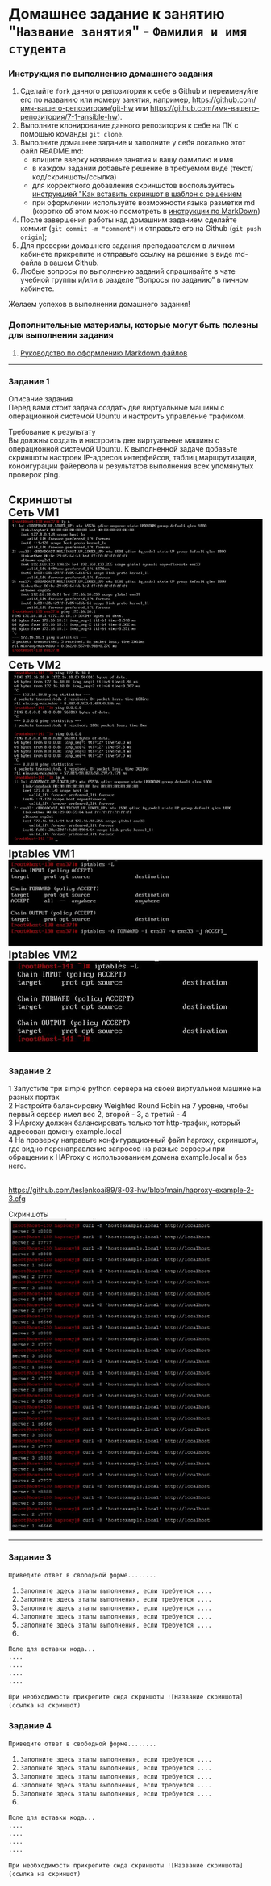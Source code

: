 # Домашнее задание к занятию "`Название занятия`" - `Фамилия и имя студента`


### Инструкция по выполнению домашнего задания

   1. Сделайте `fork` данного репозитория к себе в Github и переименуйте его по названию или номеру занятия, например, https://github.com/имя-вашего-репозитория/git-hw или  https://github.com/имя-вашего-репозитория/7-1-ansible-hw).
   2. Выполните клонирование данного репозитория к себе на ПК с помощью команды `git clone`.
   3. Выполните домашнее задание и заполните у себя локально этот файл README.md:
      - впишите вверху название занятия и вашу фамилию и имя
      - в каждом задании добавьте решение в требуемом виде (текст/код/скриншоты/ссылка)
      - для корректного добавления скриншотов воспользуйтесь [инструкцией "Как вставить скриншот в шаблон с решением](https://github.com/netology-code/sys-pattern-homework/blob/main/screen-instruction.md)
      - при оформлении используйте возможности языка разметки md (коротко об этом можно посмотреть в [инструкции  по MarkDown](https://github.com/netology-code/sys-pattern-homework/blob/main/md-instruction.md))
   4. После завершения работы над домашним заданием сделайте коммит (`git commit -m "comment"`) и отправьте его на Github (`git push origin`);
   5. Для проверки домашнего задания преподавателем в личном кабинете прикрепите и отправьте ссылку на решение в виде md-файла в вашем Github.
   6. Любые вопросы по выполнению заданий спрашивайте в чате учебной группы и/или в разделе “Вопросы по заданию” в личном кабинете.
   
Желаем успехов в выполнении домашнего задания!
   
### Дополнительные материалы, которые могут быть полезны для выполнения задания

1. [Руководство по оформлению Markdown файлов](https://gist.github.com/Jekins/2bf2d0638163f1294637#Code)

---

### Задание 1

Описание задания<br>
Перед вами стоит задача создать две виртуальные машины с операционной системой Ubuntu и настроить управление трафиком.<br>

Требование к результату<br>
Вы должны создать и настроить две виртуальные машины с операционной системой Ubuntu. К выполненной задаче добавьте скриншоты настроек IP-адресов интерфейсов, таблиц маршрутизации, конфигурации файервола и результатов выполнения всех упомянутых проверок ping.<br>


Скриншоты<br>
Сеть VM1<br>
![Сеть VM1](https://github.com/teslenkoai89/8-03-hw/blob/firewall/VM1.JPG)<br>
Сеть VM2<br>
![Сеть VM2](https://github.com/teslenkoai89/8-03-hw/blob/firewall/VM2.JPG)<br>
Iptables VM1<br>
![Iptables VM1](https://github.com/teslenkoai89/8-03-hw/blob/firewall/VM1-iptables-rules.JPG)<br>
Iptables VM2<br>
![Iptables VM2](https://github.com/teslenkoai89/8-03-hw/blob/firewall/VM2-Iptables-rules.JPG)<br>
---

### Задание 2

1 Запустите три simple python сервера на своей виртуальной машине на разных портах<br>
2 Настройте балансировку Weighted Round Robin на 7 уровне, чтобы первый сервер имел вес 2, второй - 3, а третий - 4<br>
3 HAproxy должен балансировать только тот http-трафик, который адресован домену example.local<br>
4 На проверку направьте конфигурационный файл haproxy, скриншоты, где видно перенаправление запросов на разные серверы при обращении к HAProxy c использованием домена example.local и без него.<br>
<br>

https://github.com/teslenkoai89/8-03-hw/blob/main/haproxy-example-2-3.cfg

Скриншоты<br>
![Screen](https://github.com/teslenkoai89/8-03-hw/blob/main/haproxy-example-2-2.JPG)

---

### Задание 3

`Приведите ответ в свободной форме........`

1. `Заполните здесь этапы выполнения, если требуется ....`
2. `Заполните здесь этапы выполнения, если требуется ....`
3. `Заполните здесь этапы выполнения, если требуется ....`
4. `Заполните здесь этапы выполнения, если требуется ....`
5. `Заполните здесь этапы выполнения, если требуется ....`
6. 

```
Поле для вставки кода...
....
....
....
....
```

`При необходимости прикрепитe сюда скриншоты
![Название скриншота](ссылка на скриншот)`

### Задание 4

`Приведите ответ в свободной форме........`

1. `Заполните здесь этапы выполнения, если требуется ....`
2. `Заполните здесь этапы выполнения, если требуется ....`
3. `Заполните здесь этапы выполнения, если требуется ....`
4. `Заполните здесь этапы выполнения, если требуется ....`
5. `Заполните здесь этапы выполнения, если требуется ....`
6. 

```
Поле для вставки кода...
....
....
....
....
```

`При необходимости прикрепитe сюда скриншоты
![Название скриншота](ссылка на скриншот)`

